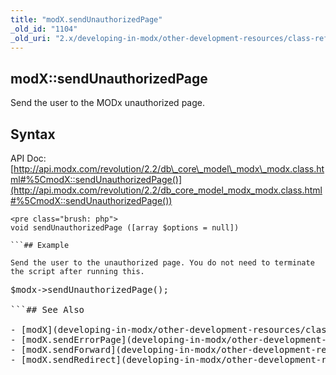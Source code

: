 ```yaml
---
title: "modX.sendUnauthorizedPage"
_old_id: "1104"
_old_uri: "2.x/developing-in-modx/other-development-resources/class-reference/modx/modx.sendunauthorizedpage"
---
```


## modX::sendUnauthorizedPage

 Send the user to the MODx unauthorized page.

## Syntax

 API Doc: [http://api.modx.com/revolution/2.2/db\_core\_model\_modx\_modx.class.html#%5CmodX::sendUnauthorizedPage()](http://api.modx.com/revolution/2.2/db_core_model_modx_modx.class.html#%5CmodX::sendUnauthorizedPage())

 ```
<pre class="brush: php">
void sendUnauthorizedPage ([array $options = null])

```## Example

 Send the user to the unauthorized page. You do not need to terminate the script after running this.

 ```
<pre class="brush: php">
$modx->sendUnauthorizedPage();

```## See Also

- [modX](developing-in-modx/other-development-resources/class-reference/modx "modX")
- [modX.sendErrorPage](developing-in-modx/other-development-resources/class-reference/modx/modx.senderrorpage "modX.sendErrorPage")
- [modX.sendForward](developing-in-modx/other-development-resources/class-reference/modx/modx.sendforward "modX.sendForward")
- [modX.sendRedirect](developing-in-modx/other-development-resources/class-reference/modx/modx.sendredirect "modX.sendRedirect")